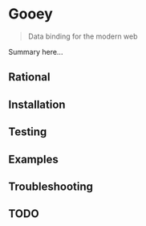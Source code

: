 # Gooey

> Data binding for the modern web

Summary here...

## Rational

## Installation

## Testing

## Examples

## Troubleshooting

## TODO